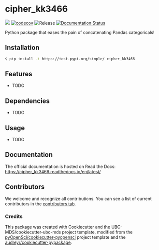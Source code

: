 # cipher_kk3466 

![](https://github.com/KyeongJeKim/cipher_kk3466/workflows/build/badge.svg) [![codecov](https://codecov.io/gh/KyeongJeKim/cipher_kk3466/branch/main/graph/badge.svg)](https://codecov.io/gh/KyeongJeKim/cipher_kk3466) ![Release](https://github.com/KyeongJeKim/cipher_kk3466/workflows/Release/badge.svg) [![Documentation Status](https://readthedocs.org/projects/cipher_kk3466/badge/?version=latest)](https://cipher_kk3466.readthedocs.io/en/latest/?badge=latest)

Python package that eases the pain of concatenating Pandas categoricals!

## Installation

```bash
$ pip install -i https://test.pypi.org/simple/ cipher_kk3466
```

## Features

- TODO

## Dependencies

- TODO

## Usage

- TODO

## Documentation

The official documentation is hosted on Read the Docs: https://cipher_kk3466.readthedocs.io/en/latest/

## Contributors

We welcome and recognize all contributions. You can see a list of current contributors in the [contributors tab](https://github.com/KyeongJeKim/cipher_kk3466/graphs/contributors).

### Credits

This package was created with Cookiecutter and the UBC-MDS/cookiecutter-ubc-mds project template, modified from the [pyOpenSci/cookiecutter-pyopensci](https://github.com/pyOpenSci/cookiecutter-pyopensci) project template and the [audreyr/cookiecutter-pypackage](https://github.com/audreyr/cookiecutter-pypackage).
